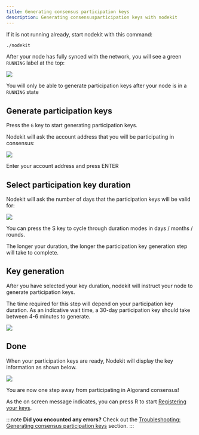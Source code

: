 ```yaml
---
title: Generating consensus participation keys
description: Generating consensusparticipation keys with nodekit
---
```


If it is not running already, start nodekit with this command:

```bash
./nodekit
```

After your node has fully synced with the network, you will see a green `RUNNING` label at the top:

![](/assets/nodekit-state-running.png)

You will only be able to generate participation keys after your node is in a `RUNNING` state

## Generate participation keys

Press the `G` key to start generating participation keys.

Nodekit will ask the account address that you will be participating in consensus:

![](/assets/nodekit-partkey-gen-1.png)

Enter your account address and press ENTER

## Select participation key duration

Nodekit will ask the number of days that the participation keys will be valid for:

![](/assets/nodekit-partkey-gen-2.png)

You can press the S key to cycle through duration modes in days / months / rounds.

The longer your duration, the longer the participation key generation step will take to complete. 

## Key generation

After you have selected your key duration, nodekit will instruct your node to generate participation keys.

The time required for this step will depend on your participation key duration. As an indicative wait time, a 30-day participation key should take between 4-6 minutes to generate.

![](/assets/nodekit-partkey-gen-3.png)

## Done

When your participation keys are ready, Nodekit will display the key information as shown below.

![](/assets/nodekit-partkey-gen-4.png)

You are now one step away from participating in Algorand consensus!

As the on screen message indicates, you can press R to start [Registering your keys](./40-register-keys-online).

:::note
**Did you encounted any errors?**
Check out the [Troubleshooting: Generating consensus participation keys](/troubleshooting/30-generate-participation-keys) section.
:::
